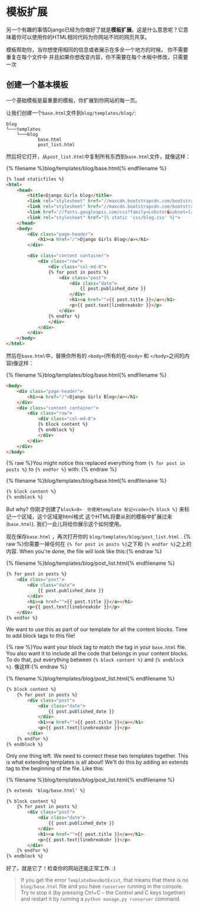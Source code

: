 # 模板扩展

另一个有趣的事情Django已经为你做好了就是**模板扩展**。这是什么意思呢？它意味着你可以使用你的HTML相同代码为你网站不同的网页共享。

模板帮助你，当你想使用相同的信息或者展示在多余一个地方的时候。 你不需要重复在每个文件中 并且如果你想改变内容，你不需要在每个木板中修改，只需要一次

## 创建一个基本模板

一个基础模板是最重要的模板，你扩展到你网站的每一页。

让我们创建一个`base.html`文件到`blog/templates/blog/`:

    blog
    └───templates
        └───blog
                base.html
                post_list.html
    

然后将它打开，从`post_list.html`中复制所有东西到`base.html`文件，就像这样：

{% filename %}blog/templates/blog/base.html{% endfilename %}

```html
{% load staticfiles %}
<html>
    <head>
        <title>Django Girls blog</title>
        <link rel="stylesheet" href="//maxcdn.bootstrapcdn.com/bootstrap/3.2.0/css/bootstrap.min.css">
        <link rel="stylesheet" href="//maxcdn.bootstrapcdn.com/bootstrap/3.2.0/css/bootstrap-theme.min.css">
        <link href='//fonts.googleapis.com/css?family=Lobster&subset=latin,latin-ext' rel='stylesheet' type='text/css'>
        <link rel="stylesheet" href="{% static 'css/blog.css' %}">
    </head>
    <body>
        <div class="page-header">
            <h1><a href="/">Django Girls Blog</a></h1>
        </div>

        <div class="content container">
            <div class="row">
                <div class="col-md-8">
                {% for post in posts %}
                    <div class="post">
                        <div class="date">
                            {{ post.published_date }}
                        </div>
                        <h1><a href="">{{ post.title }}</a></h1>
                        <p>{{ post.text|linebreaksbr }}</p>
                    </div>
                {% endfor %}
                </div>
            </div>
        </div>
    </body>
</html>
```

然后在`base.html`中，替换你所有的 `<body>`(所有的在`<body>` 和 `</body>`之间的内容)像这样：

{% filename %}blog/templates/blog/base.html{% endfilename %}

```html
<body>
    <div class="page-header">
        <h1><a href="/">Django Girls Blog</a></h1>
    </div>
    <div class="content container">
        <div class="row">
            <div class="col-md-8">
            {% block content %}
            {% endblock %}
            </div>
        </div>
    </div>
</body>
```

{% raw %}You might notice this replaced everything from `{% for post in posts %}` to `{% endfor %}` with: {% endraw %}

{% filename %}blog/templates/blog/base.html{% endfilename %}

```html
{% block content %}
{% endblock %}
```

But why? 你刚才创建了`block<0>  你使用template 标记<code>{% block %}` 来标记一个区域，这个区域是html格式 这个HTML将要从别的模板中扩展过来 (`base.html`). 我们一会儿将给你展示这个如何使用。

现在保存`base.html` ，再次打开你的 `blog/templates/blog/post_list.html` . {% raw %}你需要一掉任何在 `{% for post in posts %}`之下和 `{% endfor %}`之上的内容. When you're done, the file will look like this:{% endraw %}

{% filename %}blog/templates/blog/post_list.html{% endfilename %}

```html
{% for post in posts %}
    <div class="post">
        <div class="date">
            {{ post.published_date }}
        </div>
        <h1><a href="">{{ post.title }}</a></h1>
        <p>{{ post.text|linebreaksbr }}</p>
    </div>
{% endfor %}
```

We want to use this as part of our template for all the content blocks. Time to add block tags to this file!

{% raw %}You want your block tag to match the tag in your `base.html` file. You also want it to include all the code that belongs in your content blocks. To do that, put everything between `{% block content %}` and `{% endblock %}`. 像这样:{% endraw %}

{% filename %}blog/templates/blog/post_list.html{% endfilename %}

```html
{% block content %}
    {% for post in posts %}
        <div class="post">
            <div class="date">
                {{ post.published_date }}
            </div>
            <h1><a href="">{{ post.title }}</a></h1>
            <p>{{ post.text|linebreaksbr }}</p>
        </div>
    {% endfor %}
{% endblock %}
```

Only one thing left. We need to connect these two templates together. This is what extending templates is all about! We'll do this by adding an extends tag to the beginning of the file. Like this:

{% filename %}blog/templates/blog/post_list.html{% endfilename %}

```html
{% extends 'blog/base.html' %}

{% block content %}
    {% for post in posts %}
        <div class="post">
            <div class="date">
                {{ post.published_date }}
            </div>
            <h1><a href="">{{ post.title }}</a></h1>
            <p>{{ post.text|linebreaksbr }}</p>
        </div>
    {% endfor %}
{% endblock %}
```

好了，就是它了！检查你的网站还能正常工作. :)

> If you get the error `TemplateDoesNotExist`, that means that there is no `blog/base.html` file and you have `runserver` running in the console. Try to stop it (by pressing Ctrl+C – the Control and C keys together) and restart it by running a `python manage.py runserver` command.